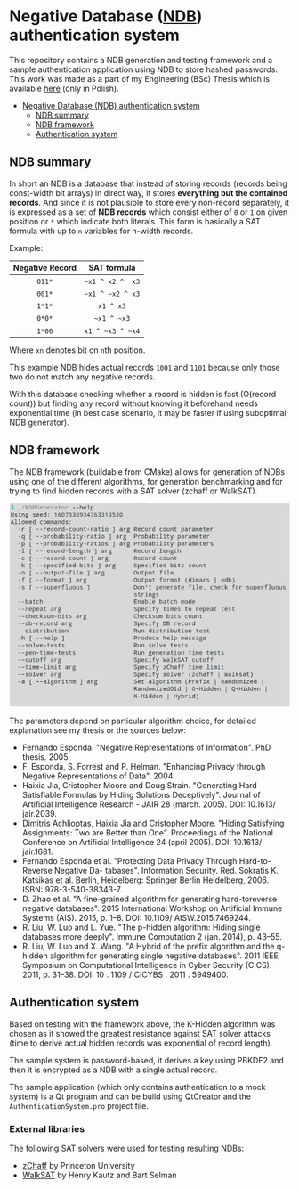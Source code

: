 # Negative Database ([NDB](https://en.wikipedia.org/wiki/Negative_database)) authentication system


This repository contains a NDB generation and testing framework and a sample authentication application using NDB to store hashed passwords. This work was made as a part of my Engineering (BSc) Thesis which is available [here](https://github.com/GrzegorzNieuzyla/NDB-authentication-thesis/blob/master/Thesis.pdf) (only in Polish).

- [Negative Database (NDB) authentication system](#negative-database-ndb-authentication-system)
  - [NDB summary](#ndb-summary)
  - [NDB framework](#ndb-framework)
  - [Authentication system](#authentication-system)

## NDB summary

In short an NDB is a database that instead of storing records (records being const-width bit arrays) in direct way, it stores **everything but the contained records**. And since it is not plausible to store every non-record separately, it is expressed as a set of **NDB records** which consist either
of `0` or `1` on given position or `*` which indicate both literals. This form is basically a SAT formula with up to `n` variables for n-width records.

Example:

|Negative Record|SAT formula     |
|:-------------:|:--------------:|
|`011*`         |`~x1 ^ x2 ^  x3`|
|`001*`         |`~x1 ^ ~x2 ^ x3`|
|`1*1*`         |`x1 ^ x3`       |
|`0*0*`         |`~x1 ^ ~x3`     |
|`1*00`         |`x1 ^ ~x3 ^ ~x4`|

Where `xn` denotes bit on `n`th position.

This example NDB hides actual records `1001` and `1101` because only those two do not match any negative records. 

With this database checking whether a record is hidden is fast (O(record count))
but finding any record without knowing it beforehand needs exponential time (in best case scenario, it may be faster if using suboptimal NDB generator).

## NDB framework

The NDB framework (buildable from CMake) allows for generation of NDBs using one of the different algorithms, for generation benchmarking and for trying 
to find hidden records with a SAT solver (zchaff or WalkSAT).

![Framework](Img/../Img/NDBGeneratorHelp.png)


The parameters depend on particular algorithm choice, for detailed 
explanation see my thesis or the sources below:

- Fernando Esponda. "Negative Representations of Information". PhD thesis. 2005.
- F. Esponda, S. Forrest and P. Helman. "Enhancing Privacy through Negative Representations of Data". 2004.
- Haixia Jia, Cristopher Moore and Doug Strain. "Generating Hard Satisfiable Formulas by Hiding Solutions Deceptively". Journal of Artificial Intelligence Research - JAIR 28 (march. 2005). DOI: 10.1613/ jair.2039.
- Dimitris Achlioptas, Haixia Jia and Cristopher Moore. "Hiding Satisfying Assignments: Two are Better than One". Proceedings of the National Conference on Artificial Intelligence 24 (april 2005). DOI: 10.1613/ jair.1681.
- Fernando Esponda et al. "Protecting Data Privacy Through Hard-to-Reverse Negative Da- tabases". Information Security. Red. Sokratis K. Katsikas et al. Berlin, Heidelberg: Springer Berlin Heidelberg, 2006. ISBN: 978-3-540-38343-7.
- D. Zhao et al. "A fine-grained algorithm for generating hard-toreverse negative databases". 2015 International Workshop on Artificial Immune Systems (AIS). 2015, p. 1–8. DOI: 10.1109/ AISW.2015.7469244.
- R. Liu, W. Luo and L. Yue. "The p-hidden algorithm: Hiding single databases more deeply". Immune Computation 2 (jan. 2014), p. 43–55.
- R. Liu, W. Luo and X. Wang. "A Hybrid of the prefix algorithm and the q-hidden algorithm for generating single negative databases". 2011 IEEE Symposium on Computational Intelligence in Cyber Security (CICS). 2011, p. 31–38. DOI: 10 . 1109 / CICYBS . 2011 . 5949400.

## Authentication system

Based on testing with the framework above, the K-Hidden algorithm was chosen as it showed the greatest resistance against SAT solver attacks (time to derive actual hidden records was exponential of record length).

The sample system is password-based, it derives a key using PBKDF2 and then it is encrypted as a NDB with a single actual record.

The sample application (which only contains authentication to a mock system)
is a Qt program and can be build using QtCreator and the `AuthenticationSystem.pro` project file.

### External libraries
The following SAT solvers were used for testing resulting NDBs:
- [zChaff](https://www.princeton.edu/~chaff/zchaff.html) by Princeton University
- [WalkSAT](https://www.cs.rochester.edu/u/kautz/walksat/) by Henry Kautz and Bart Selman
